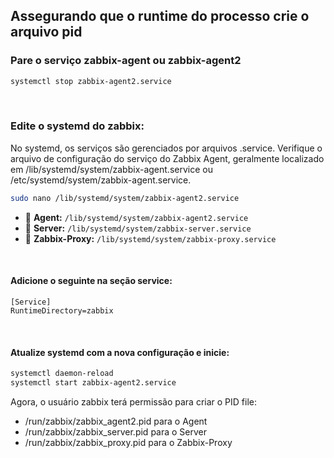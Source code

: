 ## Assegurando que o runtime do processo crie o arquivo pid

### Pare o serviço zabbix-agent ou zabbix-agent2
```bash
systemctl stop zabbix-agent2.service
```
<br>

### Edite o systemd do zabbix:
No systemd, os serviços são gerenciados por arquivos .service. Verifique o arquivo de configuração do serviço do Zabbix Agent, geralmente localizado em /lib/systemd/system/zabbix-agent.service ou /etc/systemd/system/zabbix-agent.service.

```bash
sudo nano /lib/systemd/system/zabbix-agent2.service
```
- 📌 **Agent:** `/lib/systemd/system/zabbix-agent2.service`
- 📌 **Server:** `/lib/systemd/system/zabbix-server.service`
- 📌 **Zabbix-Proxy:** `/lib/systemd/system/zabbix-proxy.service`
<br>


#### Adicione o seguinte na seção service:
```text
[Service]
RuntimeDirectory=zabbix
```
<br>

#### Atualize systemd com a nova configuração e inicie:
```bash
systemctl daemon-reload
systemctl start zabbix-agent2.service
```
Agora, o usuário zabbix terá permissão para criar o PID file: 
* /run/zabbix/zabbix_agent2.pid para o Agent
* /run/zabbix/zabbix_server.pid para o Server
* /run/zabbix/zabbix_proxy.pid para o Zabbix-Proxy
